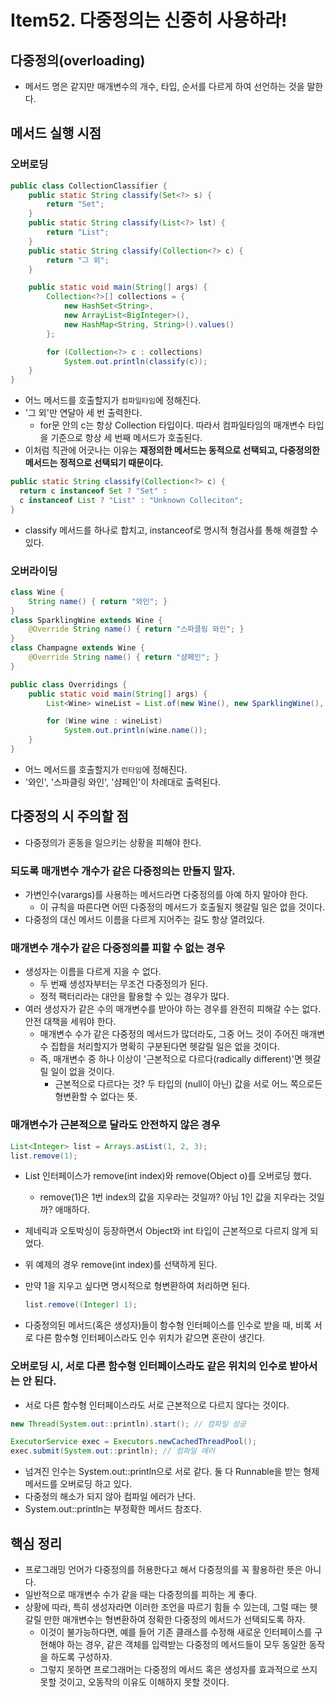 # Item52. 다중정의는 신중히 사용하라!

## 다중정의(overloading)

- 메서드 명은 같지만 매개변수의 개수, 타입, 순서를 다르게 하여 선언하는 것을 말한다.



## 메서드 실행 시점

### 오버로딩

~~~java
public class CollectionClassifier {
	public static String classify(Set<?> s) {
		return "Set";
	}
	public static String classify(List<?> lst) {
		return "List";
	}
	public static String classify(Collection<?> c) {
		return "그 외";
	}

	public static void main(String[] args) {
		Collection<?>[] collections = {
			new HashSet<String>,
			new ArrayList<BigInteger>(),
			new HashMap<String, String>().values()
		};

		for (Collection<?> c : collections)
			System.out.println(classify(c));
	}
}
~~~

- 어느 메서드를 호출할지가 `컴파일타임`에 정해진다.
- '그 외'만 연달아 세 번 출력한다.
  - for문 안의 c는 항상 Collection 타입이다. 따라서 컴파일타임의 매개변수 타입을 기준으로 항상 세 번째 메서드가 호출된다.
- 이처럼 직관에 어긋나는 이유는 **재정의한 메서드는 동적으로 선택되고, 다중정의한 메서드는 정적으로 선택되기 때문이다.**

~~~java
public static String classify(Collection<?> c) {
  return c instanceof Set ? "Set" :
  c instanceof List ? "List" : "Unknown Colleciton";
}
~~~

- classify 메서드를 하나로 합치고, instanceof로 명시적 형검사를 통해 해결할 수 있다.



### 오버라이딩

~~~java
class Wine {
	String name() { return "와인"; }
}
class SparklingWine extends Wine {
	@Override String name() { return "스파클링 와인"; }
}
class Champagne extends Wine {
	@Override String name() { return "샴페인"; }
}

public class Overridings {
	public static void main(String[] args) {
		List<Wine> wineList = List.of(new Wine(), new SparklingWine(), new Champagne());

		for (Wine wine : wineList)
			System.out.println(wine.name());
	}
}
~~~

- 어느 메서드를 호출할지가 `런타임`에 정해진다.
- '와인', '스파클링 와인', '샴페인'이 차례대로 출력된다.





## 다중정의 시 주의할 점

- 다중정의가 혼동을 일으키는 상황을 피해야 한다.



### 되도록 매개변수 개수가 같은 다중정의는 만들지 말자.

- 가변인수(varargs)를 사용하는 메서드라면 다중정의를 아예 하지 말아야 한다.
  - 이 규칙을 따른다면 어떤 다중정의 메서드가 호출될지 헷갈릴 일은 없을 것이다.
- 다중정의 대신 메서드 이름을 다르게 지어주는 길도 항상 열려있다.



### 매개변수 개수가 같은 다중정의를 피할 수 없는 경우

- 생성자는 이름을 다르게 지을 수 없다.
  - 두 번째 생성자부터는 무조건 다중정의가 된다.
  - 정적 팩터리라는 대안을 활용할 수 있는 경우가 많다.
- 여러 생성자가 같은 수의 매개변수를 받아야 하는 경우를 완전히 피해갈 수는 없다. 안전 대책을 세워야 한다.
  - 매개변수 수가 같은 다중정의 메서드가 많더라도, 그중 어느 것이 주어진 매개변수 집합을 처리할지가 명확히 구분된다면 헷갈릴 일은 없을 것이다.
  - 즉, 매개변수 중 하나 이상이 '근본적으로 다르다(radically different)'면 헷갈릴 일이 없을 것이다.
    - 근본적으로 다르다는 것? 두 타입의 (null이 아닌) 값을 서로 어느 쪽으로든 형변환할 수 없다는 뜻.



### 매개변수가 근본적으로 달라도 안전하지 않은 경우

~~~java
List<Integer> list = Arrays.asList(1, 2, 3);
list.remove(1);
~~~

- List<E> 인터페이스가 remove(int index)와 remove(Object o)를 오버로딩 했다.

  - remove(1)은 1번 index의 값을 지우라는 것일까? 아님 1인 값을 지우라는 것일까? 애매하다.

- 제네릭과 오토박싱이 등장하면서 Object와 int 타입이 근본적으로 다르지 않게 되었다.

- 위 예제의 경우 remove(int index)를 선택하게 된다.

- 만약 1을 지우고 싶다면 명시적으로 형변환하여 처리하면 된다.

  ~~~java
  list.remove((Integer) 1);
  ~~~

- 다중정의된 메서드(혹은 생성자)들이 함수형 인터페이스를 인수로 받을 때, 비록 서로 다른 함수형 인터페이스라도 인수 위치가 같으면 혼란이 생긴다.



### 오버로딩 시, 서로 다른 함수형 인터페이스라도 같은 위치의 인수로 받아서는 안 된다.

- 서로 다른 함수형 인터페이스라도 서로 근본적으로 다르지 않다는 것이다.

~~~java
new Thread(System.out::println).start(); // 컴파일 성공

ExecutorService exec = Executors.newCachedThreadPool();
exec.submit(System.out::println); // 컴파일 에러
~~~

- 넘겨진 인수는 System.out::println으로 서로 같다. 둘 다 Runnable을 받는 형제 메서드를 오버로딩 하고 있다.
- 다중정의 해소가 되지 않아 컴파일 에러가 난다.
- System.out::println는 부정확한 메서드 참조다.





## 핵심 정리

- 프로그래밍 언어가 다중정의를 허용한다고 해서 다중정의를 꼭 활용하란 뜻은 아니다.
- 일반적으로 매개변수 수가 같을 때는 다중정의를 피하는 게 좋다.
- 상황에 따라, 특히 생성자라면 이러한 조언을 따르기 힘들 수 있는데, 그럴 때는 헷갈릴 만한 매개변수는 형변환하여 정확한 다중정의 메서드가 선택되도록 하자.
  - 이것이 불가능하다면, 예를 들어 기존 클래스를 수정해 새로운 인터페이스를 구현해야 하는 경우, 같은 객체를 입력받는 다중정의 메서드들이 모두 동일한 동작을 하도록 구성하자.
  - 그렇지 못하면 프로그래머는 다중정의 메서드 혹은 생성자를 효과적으로 쓰지 못할 것이고, 오동작의 이유도 이해하지 못할 것이다.


